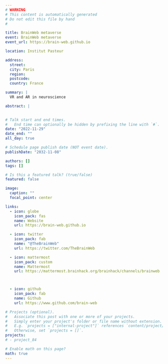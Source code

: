 ```yaml
---
# WARNING
# This content is automatically generated
# Do not edit this file by hand
#

title: BrainWeb metaverse
event: BrainWeb metaverse
event_url: https://brain-web.github.io

location: Institut Pasteur

address:
  street: 
  city: Paris
  region: 
  postcode: 
  country: France

summary: |
  VR and AR in neuroscience

abstract: |
  

# Talk start and end times.
#   End time can optionally be hidden by prefixing the line with `#`.
date: "2022-11-29"
date_end: ""
all_day: true

# Schedule page publish date (NOT event date).
publishDate: "2032-11-08"

authors: []
tags: []

# Is this a featured talk? (true/false)
featured: false

image:
  caption: ""
  focal_point: center

links:
  - icon: globe
    icon_pack: fas
    name: Website
    url: https://brain-web.github.io

  - icon: twitter
    icon_pack: fab
    name: "@TheBrainWeb"
    url: https://twitter.com/TheBrainWeb

  - icon: mattermost
    icon_pack: custom
    name: Mattermost
    url: https://mattermost.brainhack.org/brainhack/channels/brainweb



  - icon: github
    icon_pack: fab
    name: Github
    url: https://www.github.com/brain-web

# Projects (optional).
#   Associate this post with one or more of your projects.
#   Simply enter your project's folder or file name without extension.
#   E.g. `projects = ["internal-project"]` references `content/project/deep-learning/index.md`.
#   Otherwise, set `projects = []`.
projects:
# - project_84

# Enable math on this page?
math: true
---
```



